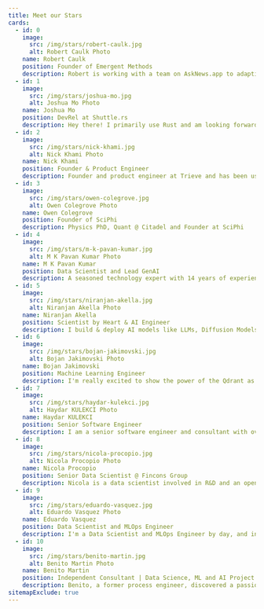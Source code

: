 ```yaml
---
title: Meet our Stars
cards:
  - id: 0
    image:
      src: /img/stars/robert-caulk.jpg
      alt: Robert Caulk Photo
    name: Robert Caulk
    position: Founder of Emergent Methods
    description: Robert is working with a team on AskNews.app to adaptively enrich, index, and report on over 1 million news articles per day
  - id: 1
    image:
      src: /img/stars/joshua-mo.jpg
      alt: Joshua Mo Photo
    name: Joshua Mo
    position: DevRel at Shuttle.rs
    description: Hey there! I primarily use Rust and am looking forward to contributing to the Qdrant community!
  - id: 2
    image:
      src: /img/stars/nick-khami.jpg
      alt: Nick Khami Photo
    name: Nick Khami
    position: Founder & Product Engineer
    description: Founder and product engineer at Trieve and has been using Qdrant since late 2022
  - id: 3
    image:
      src: /img/stars/owen-colegrove.jpg
      alt: Owen Colegrove Photo
    name: Owen Colegrove
    position: Founder of SciPhi
    description: Physics PhD, Quant @ Citadel and Founder at SciPhi
  - id: 4
    image:
      src: /img/stars/m-k-pavan-kumar.jpg
      alt: M K Pavan Kumar Photo
    name: M K Pavan Kumar
    position: Data Scientist and Lead GenAI
    description: A seasoned technology expert with 14 years of experience in full stack development, cloud solutions, & artificial intelligence
  - id: 5
    image:
      src: /img/stars/niranjan-akella.jpg
      alt: Niranjan Akella Photo
    name: Niranjan Akella
    position: Scientist by Heart & AI Engineer
    description: I build & deploy AI models like LLMs, Diffusion Models & Vision Models at scale
  - id: 6
    image:
      src: /img/stars/bojan-jakimovski.jpg
      alt: Bojan Jakimovski Photo
    name: Bojan Jakimovski
    position: Machine Learning Engineer
    description: I'm really excited to show the power of the Qdrant as vector database
  - id: 7
    image:
      src: /img/stars/haydar-kulekci.jpg
      alt: Haydar KULEKCI Photo
    name: Haydar KULEKCI
    position: Senior Software Engineer
    description: I am a senior software engineer and consultant with over 10 years of experience in data management, processing, and software development.
  - id: 8
    image:
      src: /img/stars/nicola-procopio.jpg
      alt: Nicola Procopio Photo
    name: Nicola Procopio
    position: Senior Data Scientist @ Fincons Group
    description: Nicola is a data scientist involved in R&D and an open source fan since 2009. He contributes in some A.I. projects and uses Qdrant since 2023. He developed the first version of fastembed integration for Haystack and the vector search for Cheshire Cat A.I. using Qdrant. He is involved in several communities, he wrote articles, tutorials and gave talks on Qdrant for Cheshire Cat AI.
  - id: 9
    image:
      src: /img/stars/eduardo-vasquez.jpg
      alt: Eduardo Vasquez Photo
    name: Eduardo Vasquez
    position: Data Scientist and MLOps Engineer
    description: I'm a Data Scientist and MLOps Engineer by day, and in my free time, I'm an enthusiastic explorer of generative AI and LLMs. I also enjoy creating content for my YouTube channel, explaining how to create end-to-end workflows for RAG applications, recommendation systems, fine-tuning LLMs, and more. I hold an MSc in Statistics and Data Science and am passionate about sharing knowledge and advancing the field.
  - id: 10
    image:
      src: /img/stars/benito-martin.jpg
      alt: Benito Martin Photo
    name: Benito Martin
    position: Independent Consultant | Data Science, ML and AI Project Implementation | Teacher and Course Content Developer
    description: Benito, a former process engineer, discovered a passion for machine learning and artificial intelligence after completing a Data Science Bootcamp. Over the past year, he has been actively developing various MLOps and LLM projects, showcasing his expertise and creativity. Based in Switzerland but 100% Spanish at heart, Benito continues to push the boundaries of his knowledge and skills in the field.
sitemapExclude: true
---
```



